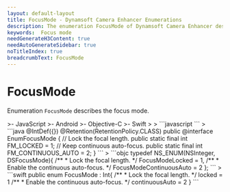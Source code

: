 ```yaml
---
layout: default-layout
title: FocusMode - Dynamsoft Camera Enhancer Enumerations
description: The enumeration FocusMode of Dynamsoft Camera Enhancer describes the focus mode.
keywords:  Focus mode
needGenerateH3Content: true
needAutoGenerateSidebar: true
noTitleIndex: true
breadcrumbText: FocusMode
---
```


# FocusMode

Enumeration `FocusMode` describes the focus mode.

<div class="sample-code-prefix template2"></div>
   >- JavaScript
   >- Android
   >- Objective-C
   >- Swift
   >
>
```javascript
```
>
```java
@IntDef({})
@Retention(RetentionPolicy.CLASS)
public @interface EnumFocusMode {
   // Lock the focal length.
   public static final int FM_LOCKED = 1;
   // Keep continuous auto-focus.
   public static final int FM_CONTINUOUS_AUTO = 2;
}
```
>
```objc
typedef NS_ENUM(NSInteger, DSFocusMode){
   /**
    * Lock the focal length.
    */
   FocusModeLocked           =   1,
   /**
    * Enable the continuous auto-focus.
    */
   FocusModeContinuousAuto     =   2
};
```
>
```swift
public enum FocusMode : Int{
   /**
    * Lock the focal length.
    */
   locked           =   1
   /**
    * Enable the continuous auto-focus.
    */
   continuousAuto     =   2
}
```
